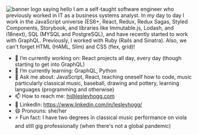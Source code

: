 ![banner logo saying hello](http://lesleyhogg.com/img/github-banner.png)
I am a self-taught software engineer who previously worked in IT as a business systems analyst. In my day to day I work in the JavaScript universe (ES6+, React, Redux, Redux Sagas, Styled Components, Storybook, and libraries like Immutable.js, Lodash, and i18next), SQL (MYSQL and PostgreSQL), and have recently started to work with GraphQL. Previously, I worked with Ruby (Rails and Sinatra). Also, we can't forget HTML (HAML, Slim) and CSS (flex, grid)!

- 🔭 I’m currently working on: React projects all day, every day (though starting to get into GraphQL)
- 🌱 I’m currently learning: GraphQL, Python
- 💬 Ask me about: JavaScript, React, teaching oneself how to code, music particularly classical music, baseball, drawing and pottery, learning languages (programming and otherwise)
- 📫 How to reach me: hi@lesleyhogg.com
- :handshake: LinkedIn: https://www.linkedin.com/in/lesleyhogg/
- 😄 Pronouns: she/her
- ⚡ Fun fact: I have two degrees in classical music performance on viola and still gig professionally (when there's not a global pandemic)
